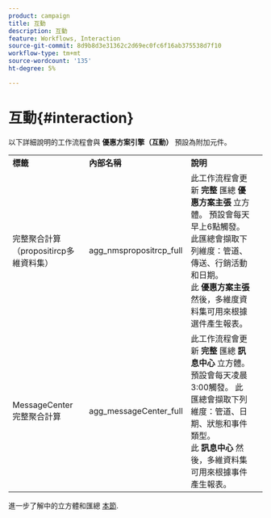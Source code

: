 ```yaml
---
product: campaign
title: 互動
description: 互動
feature: Workflows, Interaction
source-git-commit: 8d9b8d3e31362c2d69ec0fc6f16ab375538d7f10
workflow-type: tm+mt
source-wordcount: '135'
ht-degree: 5%

---
```



# 互動{#interaction}

以下詳細說明的工作流程會與 **優惠方案引擎（互動）** 預設為附加元件。

<table> 
 <tbody> 
  <tr> 
   <td> <strong>標籤</strong><br /> </td> 
   <td> <strong>內部名稱</strong><br /> </td> 
   <td> <strong>說明</strong><br /> </td> 
  </tr> 
  <tr> 
   <td> <span class="uicontrol">完整聚合計算（propositircp多維資料集）</span> <br /> </td> 
   <td> <span class="uicontrol">agg_nmspropositrcp_full</span> <br /> </td> 
   <td> 此工作流程會更新 <strong>完整</strong> 匯總 <strong>優惠方案主張</strong> 立方體。 預設會每天早上6點觸發。 此匯總會擷取下列維度：管道、傳送、行銷活動和日期。<br /> 此 <strong>優惠方案主張</strong> 然後，多維度資料集可用來根據選件產生報表。<br /> </td> 
  </tr> 
   <tr> 
   <td> <span class="uicontrol">MessageCenter完整聚合計算</span> <br /> </td> 
   <td> <span class="uicontrol">agg_messageCenter_full</span> <br /> </td> 
   <td> 此工作流程會更新 <strong>完整</strong> 匯總 <strong>訊息中心</strong> 立方體。 預設會每天凌晨3:00觸發。 此匯總會擷取下列維度：管道、日期、狀態和事件類型。<br /> 此 <strong>訊息中心</strong> 然後，多維資料集可用來根據事件產生報表。 <br /> </td> 
   <td> <br /> </td> 
  </tr> 
 </tbody> 
</table>

進一步了解中的立方體和匯總 [本節](../../v8/reporting/gs-cubes.md).


